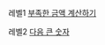 레벨1
[부족한 금액 계산하기](https://programmers.co.kr/learn/courses/30/lessons/82612)

레벨2
[다음 큰 숫자](https://programmers.co.kr/learn/courses/30/lessons/12911)